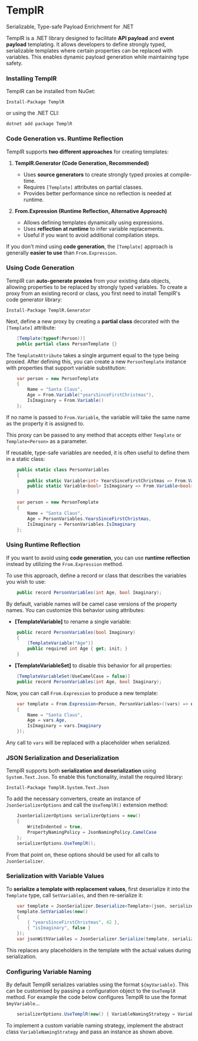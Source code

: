 # TemplR

Serializable, Type-safe Payload Enrichment for .NET

TemplR is a .NET library designed to facilitate **API payload** and **event payload** templating. It allows developers to define strongly typed, serializable templates where certain properties can be replaced with variables. This enables dynamic payload generation while maintaining type safety.

### Installing TemplR

TemplR can be installed from NuGet:

```
Install-Package TemplR
```

or using the .NET CLI:

```
dotnet add package TemplR
```

### Code Generation vs. Runtime Reflection

TemplR supports **two different approaches** for creating templates:

1. **TemplR.Generator (Code Generation, Recommended)**

   - Uses **source generators** to create strongly typed proxies at compile-time.
   - Requires `[Template]` attributes on partial classes.
   - Provides better performance since no reflection is needed at runtime.

2. **From.Expression (Runtime Reflection, Alternative Approach)**

   - Allows defining templates dynamically using expressions.
   - Uses **reflection at runtime** to infer variable replacements.
   - Useful if you want to avoid additional compilation steps.

If you don't mind using **code generation**, the `[Template]` approach is generally **easier to use** than `From.Expression`.

### Using Code Generation

TemplR can **auto-generate proxies** from your existing data objects, allowing properties to be replaced by strongly typed variables. To create a proxy from an existing record or class, you first need to install TemplR's code generator library:

```
Install-Package TemplR.Generator
```

Next, define a new proxy by creating a **partial class** decorated with the `[Template]` attribute:

```csharp
    [Template(typeof(Person))]
    public partial class PersonTemplate {}
```

The `TemplateAttribute` takes a single argument equal to the type being proxied. After defining this, you can create a new `PersonTemplate` instance with properties that support variable substitution:

```csharp
    var person = new PersonTemplate
    {
        Name = "Santa Claus",
        Age = From.Variable("yearsSinceFirstChristmas"),
        IsImaginary = From.Variable()
    };
```

If no name is passed to `From.Variable`, the variable will take the same name as the property it is assigned to.

This proxy can be passed to any method that accepts either `Template` or `Template<Person>` as a parameter.

If reusable, type-safe variables are needed, it is often useful to define them in a static class:

```csharp
    public static class PersonVariables
    {
        public static Variable<int> YearsSinceFirstChristmas => From.Variable<int>("yearsSinceFirstChristmas");
        public static Variable<bool> IsImaginary => From.Variable<bool>("isImaginary");
    }
```

```csharp
    var person = new PersonTemplate
    {
        Name = "Santa Claus",
        Age = PersonVariables.YearsSinceFirstChristmas,
        IsImaginary = PersonVariables.IsImaginary
    };
```

### Using Runtime Reflection

If you want to avoid using **code generation**, you can use **runtime reflection** instead by utilizing the `From.Expression` method.

To use this approach, define a record or class that describes the variables you wish to use:

```csharp
    public record PersonVariables(int Age, bool Imaginary);
```

By default, variable names will be camel case versions of the property names. You can customize this behavior using attributes:

- **[TemplateVariable]** to rename a single variable:

```csharp
    public record PersonVariables(bool Imaginary)
    {
        [TemplateVariable("Age")]
        public required int Age { get; init; }
    }
```

- **[TemplateVariableSet]** to disable this behavior for all properties:

```csharp
    [TemplateVariableSet(UseCamelCase = false)]
    public record PersonVariables(int Age, bool Imaginary);
```

Now, you can call `From.Expression` to produce a new template:

```csharp
    var template = From.Expression<Person, PersonVariables>((vars) => new()
    {
        Name = "Santa Claus",
        Age = vars.Age,
        IsImaginary = vars.Imaginary
    });
```

Any call to `vars` will be replaced with a placeholder when serialized.

### JSON Serialization and Deserialization

TemplR supports both **serialization and deserialization** using `System.Text.Json`. To enable this functionality, install the required library:

```
Install-Package TemplR.System.Text.Json
```

To add the necessary converters, create an instance of `JsonSerializerOptions` and call the `UseTemplR()` extension method:

```csharp
    JsonSerializerOptions serializerOptions = new()
    {
        WriteIndented = true,
        PropertyNamingPolicy = JsonNamingPolicy.CamelCase
    };
    serializerOptions.UseTemplR();
```

From that point on, these options should be used for all calls to `JsonSerializer`.

### Serialization with Variable Values

To **serialize a template with replacement values**, first deserialize it into the `Template` type, call `SetVariables`, and then re-serialize it:

```csharp
    var template = JsonSerializer.Deserialize<Template>(json, serializerOptions);
    template.SetVariables(new()
    {
        { "yearsSinceFirstChristmas", 42 },
        { "isImaginary", false }
    });
    var jsonWithVariables = JsonSerializer.Serialize(template, serializerOptions);
```

This replaces any placeholders in the template with the actual values during serialization.

### Configuring Variable Naming

By default TemplR serializes variables using the format `${myVariable}`. This can be customised by passing a configuration object to the `UseTemplR` method. For example the code below configures TemplR to use the format `$myVariable`...

```csharp
    serializerOptions.UseTemplR(new() { VariableNamingStrategy = VariableNamingStrategy.DollarOnly });
```

To implement a custom variable naming strategy, implement the abstract class `VariableNamingStrategy` and pass an instance as shown above.
